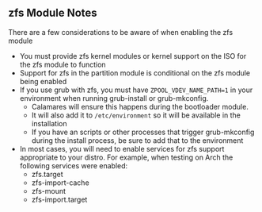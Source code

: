 ## zfs Module Notes

<!-- SPDX-FileCopyrightText: 2021 Evan James <dalto@fastmail.com>
     SPDX-License-Identifier: GPL-3.0-or-later
-->

There are a few considerations to be aware of when enabling the zfs module
* You must provide zfs kernel modules or kernel support on the ISO for the zfs module to function
* Support for zfs in the partition module is conditional on the zfs module being enabled
* If you use grub with zfs, you must have `ZPOOL_VDEV_NAME_PATH=1` in your environment when running grub-install or grub-mkconfig.
   * Calamares will ensure this happens during the bootloader module.
   * It will also add it to `/etc/environment` so it will be available in the installation
   * If you have an scripts or other processes that trigger grub-mkconfig during the install process, be sure to add that to the environment
* In most cases, you will need to enable services for zfs support appropriate to your distro.  For example, when testing on Arch the following services were enabled:
   * zfs.target
   * zfs-import-cache
   * zfs-mount
   * zfs-import.target
